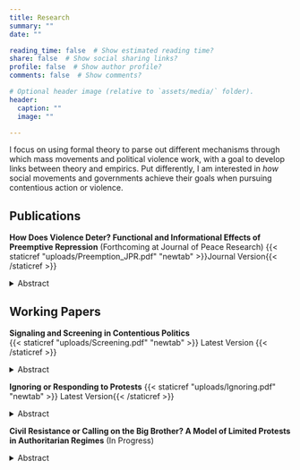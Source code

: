 ```yaml
---
title: Research
summary: ""
date: ""

reading_time: false  # Show estimated reading time?
share: false  # Show social sharing links?
profile: false  # Show author profile?
comments: false  # Show comments?

# Optional header image (relative to `assets/media/` folder).
header:
  caption: ""
  image: ""

---
```

 I focus on using formal theory to parse out different mechanisms through which mass movements and political violence work, with a goal to develop links between theory and empirics. Put differently, I am interested in *how* social movements and governments achieve their goals when pursuing contentious action or violence. 

## **Publications**


**How Does Violence Deter? Functional and Informational Effects of Preemptive Repression** (Forthcoming at Journal of Peace Research)
{{< staticref "uploads/Preemption_JPR.pdf" "newtab" >}}Journal Version{{< /staticref >}} 
<details>
<summary>Abstract</summary>
<br>
Research on the relationship between repression and dissent has mostly ignored the mechanisms through which repression affects dissent. I distinguish two distinct channels through which repression can deter dissidents. First, preemptive repression works through a functional channel by directly reducing the opposition's capabilities. Second, the severity of preemptive repression provides information to its target about the strength of government.I use a formal model to demonstrate how these two channels interact, leading to strategic behavior that has not been discussed in previous work. In particular, I show that the functional and informational channels are not necessarily complementary. The model demonstrates that uncertainty about government resolve can both increase or decrease observed repression. It also shows that repression can become more effective in deterring dissent when it is more costly and vice versa. Taken together, these results provide a theoretical explanation for the inconsistent empirical findings on the effect of repression on dissent and offer a framework for future research.
</details>


 ## **Working Papers**

 **Signaling and Screening in Contentious Politics**  
 {{< staticref "uploads/Screening.pdf" "newtab" >}} Latest Version {{< /staticref >}} <details>
<summary>Abstract</summary>
<br>
Literature on contention and repression overwhelmingly assumes that contentious politics is a zero-sum game and the goal of repression is to subdue all protests. This approach ignores that contentious action provides information about grievances which are costly to ignore for the government. I develop a formal model of contentious politics where activists use protests to signal their grievances as well as impose costs on the government. The model shows that repression can have a screening purpose. Governments use coercion to set the terms of contention so that they only have to accommodate sufficiently aggrieved and salient groups, while filtering out the rest. The model also demonstrates that decreased cost of mobilization makes repression indirectly cheaper for governments, leading to more repression. Taken together, these findings provide a theoretical explanation for the inconsistent findings in the empirical literature on contention and repression. Finally, the results provide an explanation for why rational governments would resort to repression only to follow it with accommodation.
</details>


**Ignoring or Responding to Protests** 
{{< staticref "uploads/Ignoring.pdf" "newtab" >}} Latest Version{{< /staticref >}}
 <details>
<summary>Abstract</summary>
<br>
Ignoring is the most common government response to protests across the globe. Yet the literature on contentious politics overwhelmingly assumes that governments must respond to popular mobilizations with repression or accommodation. I model an environment, where activists cannot coerce the government to make concessions. Activists use public mobilization to signal grievances to the government and the general public. The model shows small protests can risk exposing an incumbent government's lack of interest in the citizens' welfare and push them to make concessions in order to retain support. The model also specifies when a government will ignore large number of protesters.
</details>


**Civil Resistance or Calling on the Big Brother? A Model of Limited Protests in Authoritarian Regimes** (In Progress)
<details>
<summary>Abstract</summary>
<br>
The literature overwhelmingly assumes that contentious politics is a zero-sum game between the government and protesters.  This approach does a poor job of explaining the high number of successful protests in a strong authoritarian regime like China. I build a formal model to examine why China has more contentious mobilizations than other authoritarian regimes. The model shows that when a government is sufficiently strong, it can use limited concessions to encourage protests with narrow goals such as corruption by local officials. Rather than chipping away at the regime and opening the way to further mobilization, these protests act as pressure valves to limit discontent. Furthermore, because individual communities are incentivized to signal loyalty to achieve concessions and avoid repression, these protests do not lead to revolutionary cascades that brought down authoritarian governments previously.
</details>